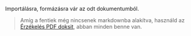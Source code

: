 Importálásra, formázásra vár az odt dokumentumból.

> Amíg a fentiek még nincsenek markdownba alakítva, használd az [Érzékelés PDF doksit](https://github.com/kaktusztea/km100/raw/master/archive/pdf/km100_09_erzekeles_eszleles.pdf?raw=true), abban minden benne van.


